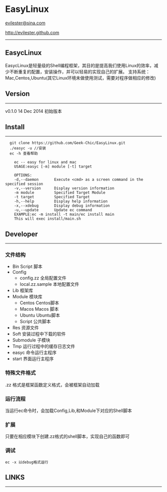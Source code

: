EasyLinux
=========
evilester@sina.com

http://evilester.github.com

-------------------------
## EasycLinux
EasycLinux是轻量级的Shell编程框架，其目的是提高我们使用Linux的效率，减少不断重复的配置，安装操作，并可以轻易的实现自己的扩展。
支持系统：Mac,Centos,Ubuntu(其它Linux环境未做使用测试，需要对程序做相应的修改)
## Version

-------------------------
v0.1.0 14 Dec 2014 初始版本

## Install

-------------------------
```
  git clone https://github.com/Geek-Chic/EasyLinux.git
  ./easyc -u //安装
  ec -h 查看帮助
```
```
    ec -- easy for linux and mac
    USAGE:easyc [-m] module [-t] target

    OPTIONS:
    -d,--daemon       Execute <cmd> as a screen command in the specified session
    -v,--version      Display version information
    -m module         Specified Target Module
    -t target         Specified Target
    -h,--help         Display help information
    -x,--xdebug       Display debug information
    -u,--update       Update ec command
    EXAMPLE:ec -m install -t main/ec install main
    This will exec install/main.sh
```
## Developer

--------------------------
### 文件结构
* Bin Script 脚本
* Config
   - config.zz 全局配置文件
   - local.zz.sample 本地配置文件
* Lib 框架库
* Module 模块库
   - Centos Centos脚本
   - Macos  Macos 脚本
   - Ubuntu Ubuntu脚本
   - Script 公共脚本
* Res 资源文件
* Soft 安装过程中下载的软件
* Submodule 子模块
* Tmp 运行过程中的缓存日志文件
* easyc 命令运行主程序
* start 界面运行主程序


### 特殊文件格式
.zz 格式是框架函数定义格式，会被框架自动加载
### 运行流程
当运行ec命令时，会加载Config,Lib,和Module下对应的Shell脚本
### 扩展
只要在相应模块下创建.zz格式的shell脚本，实现自己的函数即可
### 调试
`ec -x 以debug格式运行`

## LINKS

---------------------------


 
